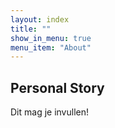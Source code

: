 ```yaml
---
layout: index
title: ""
show_in_menu: true
menu_item: "About"
---
```


## Personal Story

Dit mag je invullen!
